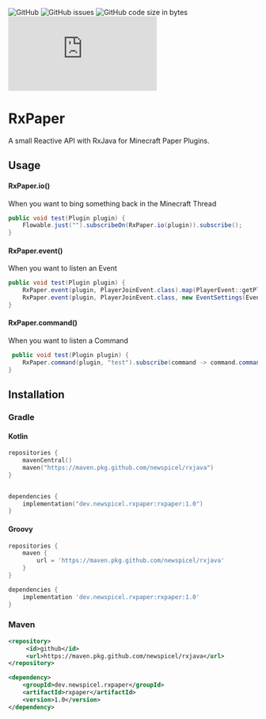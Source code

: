 ![GitHub](https://img.shields.io/github/license/newspicel/RxPaper) 
![GitHub issues](https://img.shields.io/github/issues/newspicel/rxpaper)
![GitHub code size in bytes](https://img.shields.io/github/languages/code-size/newspicel/rxpaper)
![GitHub release (latest by date and asset)](https://img.shields.io/github/downloads/newspicel/rxpaper/latest/rxpaper-1.0-all.jar)
# RxPaper
A small Reactive API with RxJava for Minecraft Paper Plugins.

## Usage

#### RxPaper.io()
When you want to bing something back in the Minecraft Thread
````java
public void test(Plugin plugin) {
    Flowable.just("").subscribeOn(RxPaper.io(plugin)).subscribe();
}
````
#### RxPaper.event()
When you want to listen an Event
````java
public void test(Plugin plugin) {
    RxPaper.event(plugin, PlayerJoinEvent.class).map(PlayerEvent::getPlayer).subscribe(player -> player.sendMessage("Hello"));
    RxPaper.event(plugin, PlayerJoinEvent.class, new EventSettings(EventPriority.MONITOR, false)).map(PlayerEvent::getPlayer).subscribe(player -> player.sendMessage("Hello later"));
}
````
#### RxPaper.command()
When you want to listen a Command
````java
 public void test(Plugin plugin) {
    RxPaper.command(plugin, "test").subscribe(command -> command.commandSender().sendMessage("This is a command"));
}
````


## Installation

### Gradle

#### Kotlin
````kotlin
repositories {
    mavenCentral()
    maven("https://maven.pkg.github.com/newspicel/rxjava")
}    


dependencies {
    implementation("dev.newspicel.rxpaper:rxpaper:1.0")
}
````

#### Groovy
````groovy
repositories {
    maven {
        url = 'https://maven.pkg.github.com/newspicel/rxjava'
    }
}

dependencies {
    implementation 'dev.newspicel.rxpaper:rxpaper:1.0'
}
````

### Maven
````xml
<repository>
     <id>github</id>
     <url>https://maven.pkg.github.com/newspicel/rxjava</url>
</repository>

<dependency>
    <groupId>dev.newspicel.rxpaper</groupId>
    <artifactId>rxpaper</artifactId>
    <version>1.0</version>
</dependency>
````
